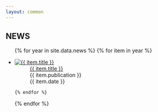 ```yaml
---
layout: common
---
```


## NEWS

<ul>
{% for year in site.data.news %}
    {% for item in year %}

<li id="news20230222">
    <dl>
        <dt class="image"><a href="{{ item.url }}" class="touch" target="_blank" rel="noopener"><img src="{{ item.image | relative_url }}" alt="{{ item.title }}"></a></dt>
        <dd class="title"><a href="{{ item.url }}" target="_blank" rel="noopener">{{ item.title }} <i class="fas fa-external-link-alt"></i></a></dd>
        <dd class="meta"><div class="media"><i class="far fa-sticky-note"></i> {{ item.publication }}</div><div class="date"><i class="far fa-clock"></i> <time datetime="{{ item.date }}">{{ item.date }}</time></div></dd>
    </dl>
</li>

    {% endfor %}
{% endfor %}
</ul>


